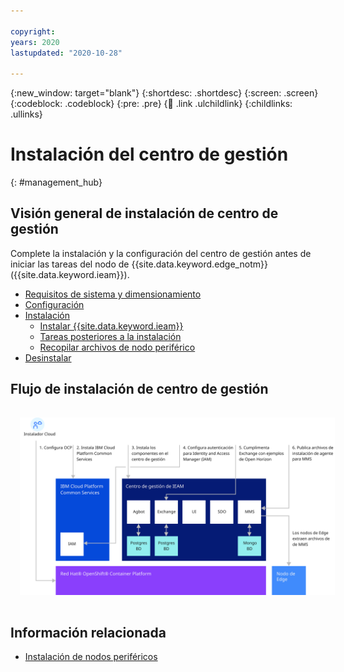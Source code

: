 ```yaml
---

copyright:
years: 2020
lastupdated: "2020-10-28"

---
```


{:new_window: target="blank"}
{:shortdesc: .shortdesc}
{:screen: .screen}
{:codeblock: .codeblock}
{:pre: .pre}
{:child: .link .ulchildlink}
{:childlinks: .ullinks}

# Instalación del centro de gestión
{: #management_hub}

## Visión general de instalación de centro de gestión
Complete la instalación y la configuración del centro de gestión antes de iniciar las tareas del nodo de {{site.data.keyword.edge_notm}} ({{site.data.keyword.ieam}}).

* [Requisitos de sistema y dimensionamiento](cluster_sizing.md)
* [Configuración](configuration.md)
* [Instalación](installation.md)
  * [Instalar {{site.data.keyword.ieam}}](online_installation.md)
  * [Tareas posteriores a la instalación](post_install.md)
  * [Recopilar archivos de nodo periférico](gather_files.md)
* [Desinstalar](uninstalling_hub.md)

## Flujo de instalación de centro de gestión

<img src="../images/edge/06_IEAM_management_hub_install.svg" style="margin: 3%" alt="Visión general de la instalación del centro de gestión">

## Información relacionada

* [Instalación de nodos periféricos](../installing/installing_edge_nodes.md)
